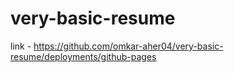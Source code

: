 # very-basic-resume
link - https://github.com/omkar-aher04/very-basic-resume/deployments/github-pages
